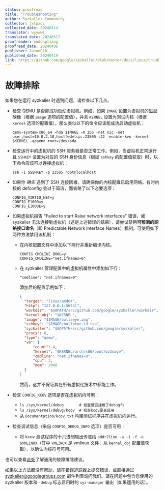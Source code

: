 ```yaml
---
status: proofread
title: "Troubleshooting"
author: Syzkaller Community
collector: jxlpzqc
collected_date: 20240314
translator: wyywwi
translated_date: 20240317
proofreader: mudongliang
proofread_date: 20240406
publisher: JasonC10
published_date: 20240419
link: https://github.com/google/syzkaller/blob/master/docs/linux/troubleshooting.md
---
```


# 故障排除

如果您在运行 syzkaller 时遇到问题，请检查以下几点。

 - 检查 QEMU 是否能成功启动虚拟机。例如，如果 `IMAGE` 设置为虚拟机的磁盘映像（根据 `image` 选项的配置值），并且 `KERNEL` 设置为测试内核（根据 `kernel` 选项的配置值），那么类似以下的命令应该能成功启动虚拟机：

     ```shell
     qemu-system-x86_64 -hda $IMAGE -m 256 -net nic -net user,host=10.0.2.10,hostfwd=tcp::23505-:22 -enable-kvm -kernel $KERNEL -append root=/dev/sda
     ```
 - 检查运行中的虚拟机的 SSH 服务器是否正常工作。例如，当虚拟机正常运行且 `SSHKEY` 设置为对应的 SSH 身份信息（根据 `sshkey` 的配置值获取）时，以下命令应该可以连接虚拟机：

     ```shell
     ssh -i $SSHKEY -p 23505 root@localhost
     ```
 - 如果你 *确实* 遇到了 SSH 连接困难，请确保你的内核配置已启用网络。有时内核的 defconfig 会过于简洁，而省略了以下必要选项：
     ```shell
     CONFIG_VIRTIO_NET=y
     CONFIG_E1000=y
     CONFIG_E1000E=y
     ```
 - 如果虚拟机报告 "Failed to start Raise network interfaces" 错误，或 syzkaller 无法连接到虚拟机（这是上述错误的结果），请尝试禁用**可预测的网络接口命名**（即 Predictable Network Interface Names）机制。可使用如下两种方法禁用该机制：
    - 在内核配置文件中添加以下两行并重新编译内核。
      ```
      CONFIG_CMDLINE_BOOL=y
      CONFIG_CMDLINE="net.ifnames=0"
      ```
    - 在 syzkaller 管理配置中的虚拟机属性中添加如下行：
      ```
      "cmdline": "net.ifnames=0"
      ```

      添加后的配置示例如下：
      ```json
      {
        "target": "linux/amd64",
        "http": "127.0.0.1:56741",
        "workdir": "$GOPATH/src/github.com/google/syzkaller/workdir",
        "kernel_obj": "$KERNEL",
        "image": "$IMAGE/bullseye.img",
        "sshkey": "$IMAGE/bullseye.id_rsa",
        "syzkaller": "$GOPATH/src/github.com/google/syzkaller",
        "procs": 8,
        "type": "qemu",
        "vm": {
            "count": 4,
            "kernel": "$KERNEL/arch/x86/boot/bzImage",
            "cmdline": "net.ifnames=0",
            "cpu": 2,
            "mem": 2048
        }
      }
      ```

      然而，这并不保证其在所有虚拟化技术中都能工作。
 - 检查 `CONFIG_KCOV` 选项是否在虚拟机内可用：
    - `ls /sys/kernel/debug       # 检查是否挂载了debugfs`
    - `ls /sys/kernel/debug/kcov  # 检查kcov是否启用`
    - 从 `Documentation/kcov.txt` 构建测试程序并在虚拟机内运行。
 - 检查调试信息（来自 `CONFIG_DEBUG_INFO` 选项）是否可用：
    - 将 kcov 测试程序的十六进制输出传递给 `addr2line -a -i -f -e $VMLINUX`（其中 `VMLINUX` 是 vmlinux 文件，从 `kernel_obj` 配置值获取），以确认内核符号可用。

也可以查看[此处](https://github.com/google/syzkaller/docs/troubleshooting.md)了解通用的故障排除建议。

如果以上方法都没有帮助，请在[错误追踪器](https://github.com/google/syzkaller/issues)上提交错误，或直接通过 syzkaller@googlegroups.com 邮件列表询问我们。请在问题中包含您使用的 syzkaller 版本和 `-debug` 标志启用时的 `syz-manager` 输出（如果适用的话）。
